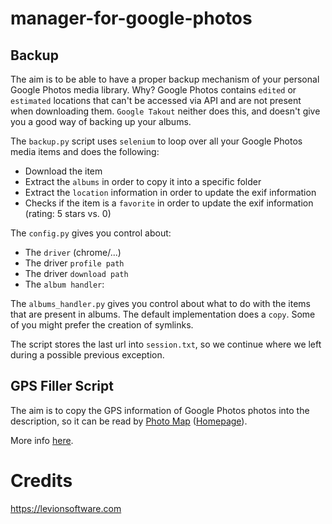 # manager-for-google-photos

Backup
------

The aim is to be able to have a proper backup mechanism of your personal Google Photos media library.
Why? Google Photos contains `edited` or `estimated` locations that can't be accessed via API and are not present when
downloading them. `Google Takout` neither does this, and doesn't give you a good way of backing up your albums. 

The `backup.py` script uses `selenium` to loop over all your Google Photos media items and does the following:
* Download the item
* Extract the `albums` in order to copy it into a specific folder
* Extract the `location` information in order to update the exif information
* Checks if the item is a `favorite` in order to update the exif information (rating: 5 stars vs. 0)

The `config.py` gives you control about:
* The `driver` (chrome/...)
* The driver `profile path`
* The driver `download path`
* The `album handler`:

The `albums_handler.py` gives you control about what to do with the items that are present in albums.
The default implementation does a `copy`. Some of you might prefer the creation of symlinks.

The script stores the last url into `session.txt`, so we continue where we left during a possible previous exception.

GPS Filler Script
-----------------

The aim is to copy the GPS information of Google Photos photos into the description,
so it can be read by [Photo Map](https://play.google.com/store/apps/details?id=com.levionsoftware.instagram_map) ([Homepage](https://levionsoftware.com/)).

More info [here](https://levionsoftware.com/help-last-chance-for-google-photos/).

# Credits

https://levionsoftware.com
